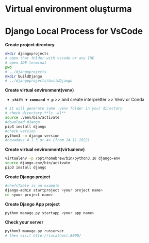 # Virtual environment oluşturma

# Django Local Process for VsCode

 **Create project directory**

```bash
mkdir djangoprojects
# open that folder with vscode or any IDE
# open IDE terminal
pwd
# ../djangoprojects
mkdir buildDjango
# ../djangoprojects/buildDjango
```

 **Create virtual environment(venv)**

- **`shift + command + p`**  >> and create interpretter >> Venv or Conda

```bash
# it will generate some .venv folder in your directory
# check directory **ls -al**
source .venv/bin/activate
#download django
pip3 install django
#check version
python3 -m django version 
#nowadays 4.1.3 or 4< (from 24.11.2022)

```

**Create virtual environment(virtualenv)**

```bash
virtualenv -p /opt/homebrew/bin/python3.10 django-env
source django-env/bin/activate
pip3 install django
```

**Create Django project**

```bash
#chefsTable is an example
django-admin startproject <your project name>
cd <your project name>
```

**Create Django App project**

```bash
python manage.py startapp <your app name>
```

**Check your server**

```bash
python3 manage.py runserver
# then visit http://localhost:8000/
```